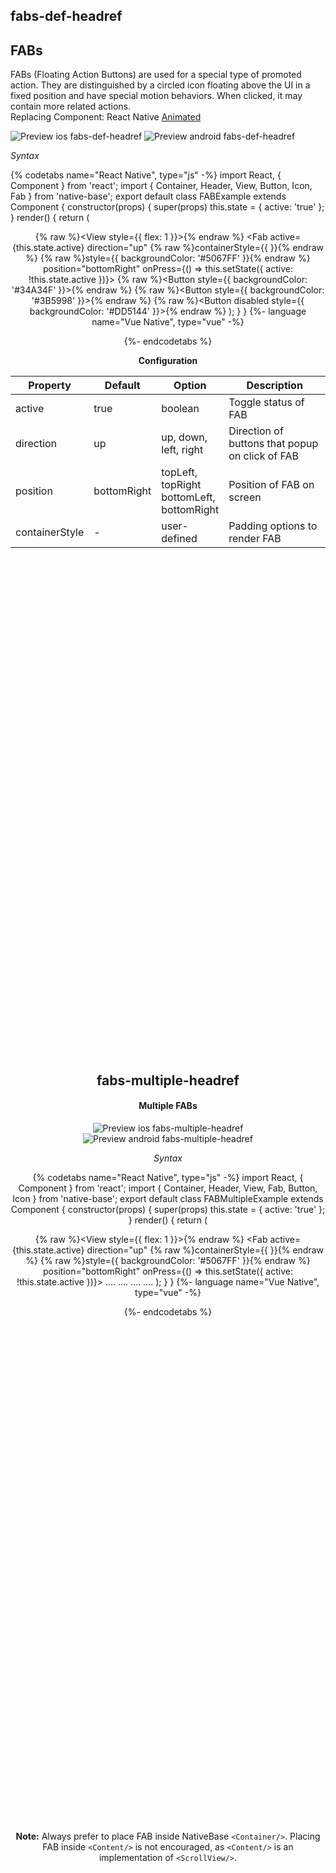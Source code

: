 ## fabs-def-headref
## FABs

FABs (Floating Action Buttons) are used for a special type of promoted action. They are distinguished by a circled icon floating above the UI in a fixed position and have special motion behaviors. When clicked, it may contain more related actions.<br />
Replacing Component: React Native [Animated](http://facebook.github.io/react-native/docs/animated.html)

![Preview ios fabs-def-headref](https://github.com/GeekyAnts/NativeBase-KitchenSink/raw/v2.6.1/screenshots/ios/FAB-single.gif)
![Preview android fabs-def-headref](https://github.com/GeekyAnts/NativeBase-KitchenSink/raw/v2.6.1/screenshots/android/FAB-single.gif)

*Syntax*

{% codetabs name="React Native", type="js" -%}
import React, { Component } from 'react';
import { Container, Header, View, Button, Icon, Fab } from 'native-base';
export default class FABExample extends Component {
  constructor(props) {
    super(props)
    this.state = {
      active: 'true'
    };
  }
  render() {
    return (  
      <Container>
        <Header />
        {% raw %}<View style={{ flex: 1 }}>{% endraw %}
          <Fab
            active={this.state.active}
            direction="up"
            {% raw %}containerStyle={{ }}{% endraw %}
            {% raw %}style={{ backgroundColor: '#5067FF' }}{% endraw %}
            position="bottomRight"
            onPress={() => this.setState({ active: !this.state.active })}>
            <Icon name="share" />
            {% raw %}<Button style={{ backgroundColor: '#34A34F' }}>{% endraw %}
              <Icon name="logo-whatsapp" />
            </Button>
            {% raw %}<Button style={{ backgroundColor: '#3B5998' }}>{% endraw %}
              <Icon name="logo-facebook" />
            </Button>
            {% raw %}<Button disabled style={{ backgroundColor: '#DD5144' }}>{% endraw %}
              <Icon name="mail" />
            </Button>
          </Fab>
        </View>
      </Container>
    );
  }
}
{%- language name="Vue Native", type="vue" -%}
<template>
  <nb-container>
    <nb-header />
      <view :style="{flex: 1}">
        <nb-fab 
          :active="isFabIconActive" 
          :onPress="handleFabIconPress"
          direction="up"
          position="bottomRight"
        >
          <nb-icon-nb name="md-share"></nb-icon-nb>
          <nb-button :style="{backgroundColor: '#34A34F'}">
            <nb-icon-nb name="logo-whatsapp"></nb-icon-nb>
          </nb-button>
          <nb-button :style="{backgroundColor: '#3B5998'}">
            <nb-icon-nb name="logo-facebook"></nb-icon-nb>
          </nb-button>
          <nb-button :style="{backgroundColor: '#DD5144'}">
            <nb-icon-nb name="ios-mail"></nb-icon-nb>
          </nb-button>
        </nb-fab>
      </view>
  </nb-container>
</template>
<script>
export default {
  data: function() {
    return {
      isFabIconActive: false,
      stylesObj: {
        fabContainer: {
          position: "bottomRight"
        }
      }
    };
  },
  methods: {
    handleFabIconPress: function() {
      this.isFabIconActive = !this.isFabIconActive;
    }
  }
};
</script>
{%- endcodetabs %}
<br />

**Configuration**

<table class = "table table-bordered">
        <thead>
            <tr>
                <th>Property</th>
                <th>Default</th>
                <th>Option</th>
                <th width="50%">
                    Description
                </th>
            </tr>
        </thead>
        <tbody>
            <tr>
                <td>active</td>
                <td>true</td>
                <td>boolean</td>
                <td>Toggle status of FAB</td>
            </tr>
            <tr>
                <td>direction</td>
                <td>up</td>
                <td>
                    up, down, left, right
                </td>
                <td>Direction of buttons that popup on click of FAB</td>
            </tr>
            <tr>
                <td>position</td>
                <td>bottomRight</td>
                <td>
                    topLeft, topRight<br />
                    bottomLeft, bottomRight<br />
                </td>
                <td>Position of FAB on screen</td>
            </tr>
            <tr>
                <td>containerStyle</td>
                <td> - </td>
                <td>user-defined</td>
                <td>Padding options to render FAB</td>
            </tr>
        </tbody>
    </table>
     <p>
    <div id="" class="mobileDevice" style="background: url(&quot;https://docs.nativebase.io/docs/assets/iosphone.png&quot;) no-repeat; padding: 63px 20px 100px 15px; width: 292px; height: 600px;margin:0 auto;float:none;">
        <img src="https://github.com/GeekyAnts/NativeBase-KitchenSink/raw/v2.6.1/screenshots/ios/FAB-single.gif" alt="" style="display:block !important" />
    </div>
</p>
    <br />

## fabs-multiple-headref
#### Multiple FABs

![Preview ios fabs-multiple-headref](https://github.com/GeekyAnts/NativeBase-KitchenSink/raw/v2.6.1/screenshots/ios/FAB-multiple.gif)
![Preview android fabs-multiple-headref](https://github.com/GeekyAnts/NativeBase-KitchenSink/raw/v2.6.1/screenshots/android/FAB-multiple.gif)

*Syntax*

{% codetabs name="React Native", type="js" -%}
import React, { Component } from 'react';
import { Container, Header, View, Fab, Button, Icon } from 'native-base';
​export default class FABMultipleExample extends Component {
  constructor(props) {
    super(props)
    this.state = {
      active: 'true'
    };
  }
  render() {
    return (
      <Container>
        <Header />
        {% raw %}<View style={{ flex: 1 }}>{% endraw %}
          <Fab
            active={this.state.active}
            direction="up"
            {% raw %}containerStyle={{ }}{% endraw %}
            {% raw %}style={{ backgroundColor: '#5067FF' }}{% endraw %}
            position="bottomRight"
            onPress={() => this.setState({ active: !this.state.active })}>
              ....
            </Fab>
          <Fab direction="left" position="topRight">
            ....
          </Fab>
          <Fab direction="down" position="topLeft">
            ....
          </Fab>
          <Fab direction="right" position="bottomLeft">
            ....
          </Fab>
        </View>
      </Container>
    );
  }
}
{%- language name="Vue Native", type="vue" -%}
<template>
  <nb-container>
    <nb-header />
    <view :style="{flex: 1}">
      <nb-fab 
        :active="isFabIconActive" 
        :onPress="isFabIconActive"
        direction="up"
        position="bottomRight"
      >
        . . .
      </nb-fab>
      <nb-fab  direction="left" position="topRight">
        . . .
      </nb-fab> 
      <nb-fab  direction="down" position="topLeft">
        . . .
      </nb-fab>
      <nb-fab direction="right" position="bottomLeft">
        . . .
      </nb-fab>
    </view>
  </nb-container>
</template>

<script>
export default {
  data: function() {
    return {
      isFabIconActive1: true,
    };
  }
};
</script>
{%- endcodetabs %}
 <p>
    <div id="" class="mobileDevice" style="background: url(&quot;https://docs.nativebase.io/docs/assets/iosphone.png&quot;) no-repeat; padding: 63px 20px 100px 15px; width: 292px; height: 600px;margin:0 auto;float:none;">
        <img src="https://github.com/GeekyAnts/NativeBase-KitchenSink/raw/v2.6.1/screenshots/ios/FAB-multiple.gif" alt="" style="display:block !important" />
    </div>
</p>
<br />


**Note:** Always prefer to place FAB inside NativeBase `<Container/>`. Placing FAB inside `<Content/>` is not encouraged, as `<Content/>` is an implementation of `<ScrollView/>`.
